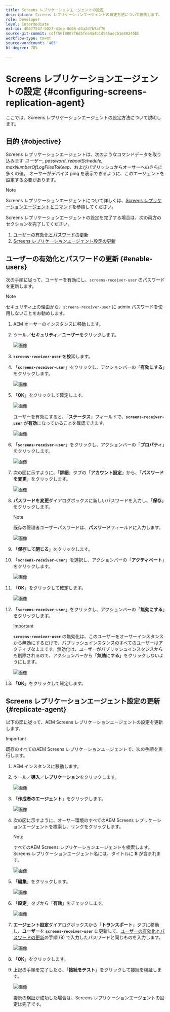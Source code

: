 ```yaml
---
title: Screens レプリケーションエージェントの設定
description: Screens レプリケーションエージェントの設定方法について説明します。
role: Developer
level: Intermediate
exl-id: 40877547-5027-41eb-8d66-d4a2d7b9af70
source-git-commit: cdff56f0807f6d5fea4a4b1d545aecb1e80245bb
workflow-type: tm+mt
source-wordcount: '465'
ht-degree: 78%

---
```


# Screens レプリケーションエージェントの設定 {#configuring-screens-replication-agent}

ここでは、Screens レプリケーションエージェントの設定方法について説明します。

## 目的 {#objective}

Screens レプリケーションエージェントは、次のようなコマンドデータを取り込みます *ユーザー*, *password*, *rebootSchedule*, *maxNumberOfLogFilesToKeep*、およびパブリッシュからオーサーへのさらに多くの値。 オーサーがデバイス ping を表示できるように、このエージェントを設定する必要があります。

>[!NOTE]
>Screens レプリケーションエージェントについて詳しくは、[Screens レプリケーションエージェントとコマンド](https://experienceleague.adobe.com/ja/docs/experience-manager-screens/user-guide/administering/author-publish/author-publish-architecture-overview#screens-replication-agents-and-commands)を参照してください。

Screens レプリケーションエージェントの設定を完了する場合は、次の両方のセクションを完了してください。

1. [ユーザーの有効化とパスワードの更新](#enable-users)
1. [Screens レプリケーションエージェント設定の更新](#replicate-agent)

## ユーザーの有効化とパスワードの更新 {#enable-users}

次の手順に従って、ユーザーを有効にし、`screens-receiver-user` のパスワードを更新します。

>[!NOTE]
>セキュリティ上の理由から、`screens-receiver-user` に admin パスワードを使用しないことをお勧めします。

1. AEM オーサーのインスタンスに移動します。

1. ツール／**セキュリティ**／**ユーザー**&#x200B;をクリックします。

   ![画像](/help/user-guide/assets/screens-replication/screens-replication1.png)

1. **`screens-receiver-user`** を検索します。

1. 「**`screens-receiver-user`**」をクリックし、アクションバーの「**有効にする**」をクリックします。

   ![画像](/help/user-guide/assets/screens-replication/screens-replication2.png)

1. 「**OK**」をクリックして確定します。

   ![画像](/help/user-guide/assets/screens-replication/screens-replication3.png)

   ユーザーを有効にすると、「**ステータス**」フィールドで、**`screens-receiver-user`** が&#x200B;**有効**&#x200B;になっていることを確認できます。

   ![画像](/help/user-guide/assets/screens-replication/screens-replication4.png)

1. 「**`screens-receiver-user`**」をクリックし、アクションバーの「**プロパティ**」をクリックします。

   ![画像](/help/user-guide/assets/screens-replication/screens-replication5.png)

1. 次の図に示すように、「**詳細**」タブの「**アカウント設定**」から、「**パスワードを変更**」をクリックします。

   ![画像](/help/user-guide/assets/screens-replication/screens-replication6.png)

1. **パスワードを変更**&#x200B;ダイアログボックスに新しいパスワードを入力し、「**保存**」をクリックします。

   >[!NOTE]
   >既存の管理者ユーザーパスワードは、**パスワード**&#x200B;フィールドに入力します。

   ![画像](/help/user-guide/assets/screens-replication/screens-replication7.png)

1. 「**保存して閉じる**」をクリックします。

1. 「**`screens-receiver-user`**」を選択し、アクションバーの「**アクティベート**」をクリックします。

   ![画像](/help/user-guide/assets/screens-replication/screens-replication8.png)

1. 「**OK**」をクリックして確定します。

   ![画像](/help/user-guide/assets/screens-replication/screens-replication9.png)

1. 「**`screens-receiver-user`**」をクリックし、アクションバーの「**無効にする**」をクリックします。

   >[!IMPORTANT]
   > **`screens-receiver-user`** の無効化は、このユーザーをオーサーインスタンスから無効にするだけで、パブリッシュインスタンスのすべてのユーザーはアクティブなままです。無効化は、ユーザーがパブリッシュインスタンスからも削除されるので、アクションバーから「**無効にする**」をクリックしないようにします。

   ![画像](/help/user-guide/assets/screens-replication/screens-replication10.png)

1. 「**OK**」をクリックして確定します。

## Screens レプリケーションエージェント設定の更新 {#replicate-agent}

以下の節に従って、AEM Screens レプリケーションエージェントの設定を更新します。

>[!IMPORTANT]
>既存のすべてのAEM Screens レプリケーションエージェントで、次の手順を実行します。

1. AEM インスタンスに移動します。
1. ツール／**導入**／**レプリケーション**&#x200B;をクリックします。

   ![画像](/help/user-guide/assets/screens-replication/screens-replication1a.png)

1. 「**作成者のエージェント**」をクリックします。

   ![画像](/help/user-guide/assets/screens-replication/screens-replication1b.png)

1. 次の図に示すように、オーサー環境のすべてのAEM Screens レプリケーションエージェントを検索し、リンクをクリックします。

   >[!NOTE]
   >すべてのAEM Screens レプリケーションエージェントを検索します。 Screens レプリケーションエージェント名には、タイトルに **S** が含まれます。

   ![画像](/help/user-guide/assets/screens-replication/screens-replication1c.png)

1. 「**編集**」をクリックします。

   ![画像](/help/user-guide/assets/screens-replication/screens-replication1d.png)

1. 「**設定**」タブから「**有効**」をチェックします。

   ![画像](/help/user-guide/assets/screens-replication/screens-replication1e.png)

1. **エージェント設定**&#x200B;ダイアログボックスから「**トランスポート**」タブに移動し、**ユーザー**&#x200B;を **`screens-receiver-user`** に更新して、[ユーザーの有効化とパスワードの更新](#enable-users)の手順 (8) で入力したパスワードと同じものを入力します。

   ![画像](/help/user-guide/assets/screens-replication/screens-replication1-f.png)

1. 「**OK**」をクリックします。

1. 上記の手順を完了したら、「**接続をテスト**」をクリックして接続を検証します。

   ![画像](/help/user-guide/assets/screens-replication/screens-replication1g.png)

   接続の検証が成功した場合は、Screens レプリケーションエージェントの設定は完了です。
